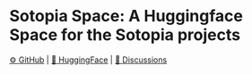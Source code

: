 <br/>

# Sotopia Space: A Huggingface Space for the Sotopia projects
[⚙️ GitHub](https://github.com/sotopia-lab) | [🤗 HuggingFace](https://huggingface.co/collections/cmu-lti/sotopia-65f312c1bd04a8c4a9225e5b) | [💬 Discussions](https://github.com/orgs/sotopia-lab/discussions)
